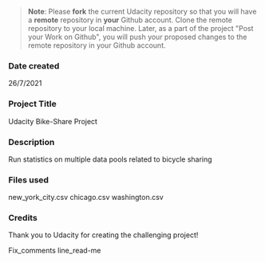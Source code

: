 >**Note**: Please **fork** the current Udacity repository so that you will have a **remote** repository in **your** Github account. Clone the remote repository to your local machine. Later, as a part of the project "Post your Work on Github", you will push your proposed changes to the remote repository in your Github account.

### Date created

26/7/2021

### Project Title

Udacity Bike-Share Project

### Description
Run statistics on multiple data pools related to bicycle sharing

### Files used
new_york_city.csv chicago.csv washington.csv

### Credits

Thank you to Udacity for creating the challenging project!







Fix_comments line_read-me



